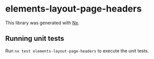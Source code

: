 # elements-layout-page-headers

This library was generated with [Nx](https://nx.dev).

## Running unit tests

Run `nx test elements-layout-page-headers` to execute the unit tests.

